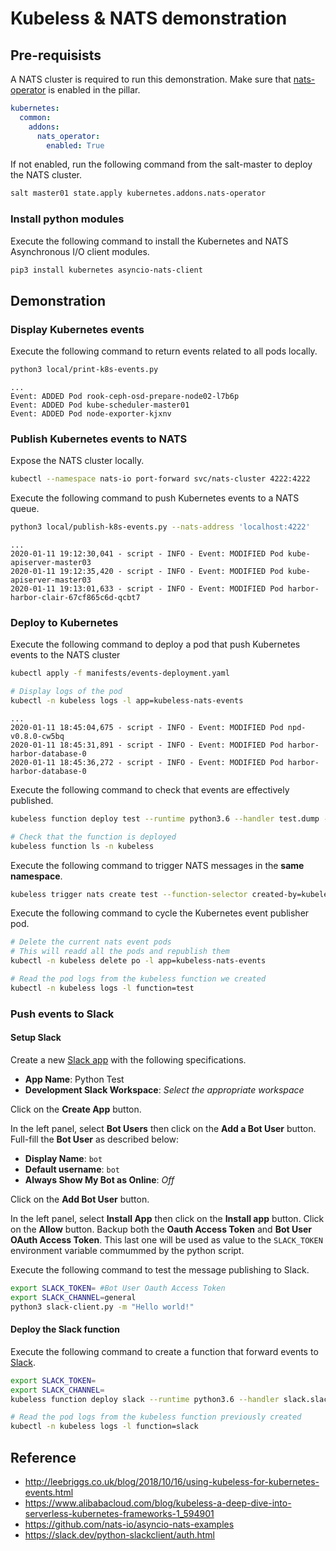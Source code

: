 # Kubeless & NATS demonstration

## Pre-requisists

A NATS cluster is required to run this demonstration.
Make sure that [nats-operator](https://github.com/nats-io/nats-operator) is enabled in the pillar.

```yaml
kubernetes:
  common:
    addons:
      nats_operator:
        enabled: True
```

If not enabled, run the following command from the salt-master to deploy the NATS cluster.

```bash
salt master01 state.apply kubernetes.addons.nats-operator
```

### Install python modules

Execute the following command to install the Kubernetes and NATS Asynchronous I/O client modules.

```bash
pip3 install kubernetes asyncio-nats-client
```

## Demonstration

### Display Kubernetes events

Execute the following command to return events related to all pods locally.

```bash
python3 local/print-k8s-events.py
```

```text
...
Event: ADDED Pod rook-ceph-osd-prepare-node02-l7b6p
Event: ADDED Pod kube-scheduler-master01
Event: ADDED Pod node-exporter-kjxnv
```

### Publish Kubernetes events to NATS

Expose the NATS cluster locally.

```bash
kubectl --namespace nats-io port-forward svc/nats-cluster 4222:4222
```

Execute the following command to push Kubernetes events to a NATS queue.

```bash
python3 local/publish-k8s-events.py --nats-address 'localhost:4222'
```

```text
...
2020-01-11 19:12:30,041 - script - INFO - Event: MODIFIED Pod kube-apiserver-master03
2020-01-11 19:12:35,420 - script - INFO - Event: MODIFIED Pod kube-apiserver-master03
2020-01-11 19:13:01,633 - script - INFO - Event: MODIFIED Pod harbor-harbor-clair-67cf865c6d-qcbt7
```

### Deploy to Kubernetes

Execute the following command to deploy a pod that push Kubernetes events to the NATS cluster

```bash
kubectl apply -f manifests/events-deployment.yaml

# Display logs of the pod
kubectl -n kubeless logs -l app=kubeless-nats-events
```

```text
...
2020-01-11 18:45:04,675 - script - INFO - Event: MODIFIED Pod npd-v0.8.0-cw5bq
2020-01-11 18:45:31,891 - script - INFO - Event: MODIFIED Pod harbor-harbor-database-0
2020-01-11 18:45:36,272 - script - INFO - Event: MODIFIED Pod harbor-harbor-database-0
```

Execute the following command to check that events are effectively published.

```bash
kubeless function deploy test --runtime python3.6 --handler test.dump --from-file functions/test.py --namespace kubeless

# Check that the function is deployed
kubeless function ls -n kubeless
```

Execute the following command to trigger NATS messages in the **same namespace**.

```bash
kubeless trigger nats create test --function-selector created-by=kubeless,function=test --trigger-topic k8s_events --namespace kubeless
```

Execute the following command to cycle the Kubernetes event publisher pod.

```bash
# Delete the current nats event pods
# This will readd all the pods and republish them
kubectl -n kubeless delete po -l app=kubeless-nats-events

# Read the pod logs from the kubeless function we created
kubectl -n kubeless logs -l function=test
```

### Push events to Slack

#### Setup Slack

Create a new [Slack app](https://api.slack.com/apps/new) with the following specifications.

* **App Name**: Python Test
* **Development Slack Workspace**: _Select the appropriate workspace_

Click on the **Create App** button.

In the left panel, select **Bot Users** then click on the **Add a Bot User** button.
Full-fill the **Bot User** as described below:

* **Display Name**: `bot`
* **Default username**: `bot`
* **Always Show My Bot as Online**: _Off_

Click on the **Add Bot User** button.

In the left panel, select **Install App** then click on the **Install app** button.
Click on the **Allow** button.
Backup both the **Oauth Access Token** and **Bot User OAuth Access Token**. This last one will be used as value to the `SLACK_TOKEN` environment variable commummed by the python script.

Execute the following command to test the message publishing to Slack.

```bash
export SLACK_TOKEN= #Bot User Oauth Access Token
export SLACK_CHANNEL=general
python3 slack-client.py -m "Hello world!"
```

#### Deploy the Slack function

Execute the following command to create a function that forward events to [Slack](https://slack.com).

```bash
export SLACK_TOKEN=
export SLACK_CHANNEL=
kubeless function deploy slack --runtime python3.6 --handler slack.slack_message --from-file functions/slack.py --namespace kubeless --env SLACK_TOKEN=$SLACK_TOKEN --env SLACK_CHANNEL=$SLACK_CHANNEL --dependencies functions/requirements.txt

# Read the pod logs from the kubeless function previously created
kubectl -n kubeless logs -l function=slack
```

## Reference

* <http://leebriggs.co.uk/blog/2018/10/16/using-kubeless-for-kubernetes-events.html>
* <https://www.alibabacloud.com/blog/kubeless-a-deep-dive-into-serverless-kubernetes-frameworks-1_594901>
* <https://github.com/nats-io/asyncio-nats-examples>
* <https://slack.dev/python-slackclient/auth.html>
